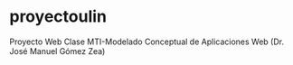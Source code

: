 # proyectoulin
Proyecto Web Clase MTI-Modelado Conceptual de Aplicaciones  Web (Dr. José Manuel Gómez Zea)
